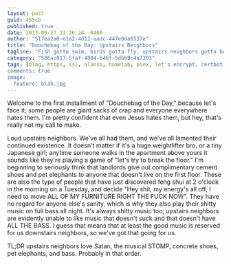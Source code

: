 ```yaml
---
layout: post
guid: 455cb
published: true
date: 2013-09-27 13:26:24 -0400
author: "517ea2a0-e1a2-4d12-aadc-447e0da6537e"
title: "Douchebag of the Day: Upstairs Neighbors"
tagline: "Fish gotta swim, birds gotta fly, upstairs neighbors gotta be fucking assholes. Our new series Douchebag of the Day, brings to light the worst of the worst. Or, just whoever it was that happened to piss us off today."
category: "586ac817-5faf-4804-b46f-5dbb8c4a7303"
tags: [blag, https, ssl, alonso, homelab, plex, let's encrypt, certbot]
comments: true
image:
  feature: blah.jpg
---
```


Welcome to the first installment of "Douchebag of the Day," because let's face it; some people are giant sacks of crap and everyone everywhere hates them. I'm pretty confident that even Jesus hates them, but hey, that's really not my call to make.

Loud upstairs neighbors. We've all had them, and we've all lamented their continued existence. It doesn't matter if it's a huge weightlifter bro, or a tiny Japanese girl; anytime someone walks in the apartment above yours it sounds like they're playing a game of "let's try to break the floor." I'm beginning to seriously think that landlords give out complimentary cement shoes and pet elephants to anyone that doesn't live on the first floor. These are also the type of people that have just discovered feng shui at 2 o'clock in the morning on a Tuesday, and decide "Hey shit, my energy's all off, I need to move ALL OF MY FURNITURE RIGHT THE FUCK NOW". They have no regard for anyone else's sanity, which is why they also play their shitty music on full bass all night. It's always shitty music too; upstairs neighbors are evidently unable to like music that doesn't suck and that doesn't have ALL THE BASS. I guess that means that at least the good music is reserved for us downstairs neighbors, so we've got that going for us.

TL;DR upstairs neighbors love Satan, the musical STOMP, concrete shoes, pet elephants, and bass. Probably in that order.